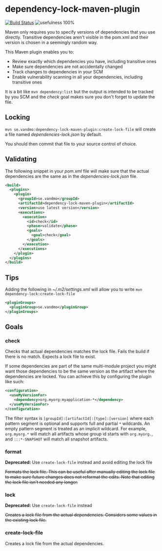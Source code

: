 # dependency-lock-maven-plugin

[![Build Status](https://travis-ci.com/vandmo/dependency-lock-maven-plugin.svg?branch=master)](https://travis-ci.com/vandmo/dependency-lock-maven-plugin)
![usefulness 100%](https://img.shields.io/badge/usefulness-100%25-success.svg)

Maven only requires you to specify versions of dependencies that you use directly.
Transitive dependencies aren't visible in the pom.xml and their version is chosen in a seemingly random way.

This Maven plugin  enables you to:
* Review exactly which dependencies you have, including transitive ones
* Make sure dependencies are not accidentally changed
* Track changes to dependencies in your SCM
* Enable vulnerability scanning in all your dependencies, including transitive ones

It is a bit like `mvn dependency:list` but the output is intended to be tracked by you SCM
and the _check_ goal makes sure you don't forget to update the file.

Locking
-------
`mvn se.vandmo:dependency-lock-maven-plugin:create-lock-file`
will create a file named _dependencies-lock.json_ by default.

You should then commit that file to your source control of choice.

Validating
----------
The following snippet in your _pom.xml_ file will make sure that the actual
dependencies are the same as in the _dependencies-lock.json_ file.

```xml
<build>
  <plugins>
    <plugin>
      <groupId>se.vandmo</groupId>
      <artifactId>dependency-lock-maven-plugin</artifactId>
      <version>use latest version</version>
      <executions>
        <execution>
          <id>check</id>
          <phase>validate</phase>
          <goals>
            <goal>check</goal>
          </goals>
        </execution>
      </executions>
    </plugin>
  </plugins>
</build>
```

Tips
----
Adding the following in _~/.m2/settings.xml_ will allow you to write `mvn dependency-lock:create-lock-file`

```xml
<pluginGroups>
  <pluginGroup>se.vandmo</pluginGroup>
</pluginGroups>
```

Goals
-----
### check
Checks that actual dependencies matches the lock file. Fails the build if there
is no match.
Expects a lock file to exist.

If some dependencies are part of the same multi-module project you might want those dependencies
to be the same version as the artifact where the dependencies are locked.
You can achieve this by configuring the plugin like such:
```xml
<configuration>
  <useMyVersionFor>
    <dependency>org.myorg:myapplication-*</dependency>
  </useMyVersionFor>
</configuration>
```
The filter syntax is `[groupId]:[artifactId]:[type]:[version]`
where each pattern segment is optional and supports full and partial `*` wildcards.
An empty pattern segment is treated as an implicit wildcard.
For example, `org.myorg.*` will match all artifacts whose group id starts with `org.myorg.`, and  `:::*-SNAPSHOT` will match all snapshot artifacts.

### format
__Deprecated:__ Use `create-lock-file` instead and avoid editing the lock file

~~Formats the lock file.
This can be useful after manually editing the lock file to make sure future
changes does not reformat the edits. Note that editing the lock file isn't needed any longer.~~

### lock
__Deprecated:__ Use `create-lock-file` instead

~~Creates a lock file from the actual dependencies.
Considers some values in the existing lock file.~~


### create-lock-file
Creates a lock file from the actual dependencies.
